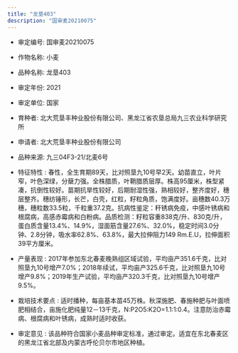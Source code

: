 ```yaml
---
title: "龙垦403"
description: "国审麦20210075"
---
```

* 审定编号:  国审麦20210075

*  作物名称:  小麦

*  品种名称:  龙垦403

*  审定年份:  2021

*  审定单位:  国家

* 育种者:  北大荒垦丰种业股份有限公司、黑龙江省农垦总局九三农业科学研究所

*  申请者:  北大荒垦丰种业股份有限公司

*  品种来源:  九三04F3-21/北麦6号

*  特征特性 : 
春性，全生育期89天，比对照垦九10号早2天。幼苗直立，叶片窄，叶色深绿，分蘖力强。全株腊质，叶鞘腊质层厚。株高95厘米，株型紧凑，抗倒性较好。苗期抗旱性较好，后期耐湿性强，熟相较好，整齐度好，穗层整齐。穗纺锤形，长芒，白壳，红粒，籽粒角质，饱满度好。亩穗数40.3万穗，穗粒数33.5粒，千粒重37.2克。抗病性鉴定：秆锈病免疫，中感叶锈病和根腐病，高感赤霉病和白粉病。品质检测：籽粒容重838克/升、830克/升，蛋白质含量13.4%、14.9%，湿面筋含量27.6%、32.0%，稳定时间3.0分钟、2.8分钟，吸水率62.8%、63.8%，最大拉伸阻力149 Rm.E.U，拉伸面积39平方厘米。
 
*  产量表现 : 
2017年参加东北春麦晚熟组区域试验，平均亩产351.6千克，比对照垦九10号增产7.0%；2018年续试，平均亩产325.6千克，比对照垦九10号增产9.8%；2019年生产试验，平均亩产320.3千克，比对照垦九10号增产9.5%。

*  栽培技术要点 : 
适时播种，每亩基本苗45万株。秋深施肥、春施种肥与叶面喷肥相结合，亩施化肥纯量12－13千克，N:P2O5:K2O=1.1:1:0.4。注意防治赤霉病、根腐病和叶锈病，成熟时适时收获。

*  审定意见 : 
该品种符合国家小麦品种审定标准，通过审定。适宜在东北春麦区的黑龙江省北部及内蒙古呼伦贝尔市地区种植。
